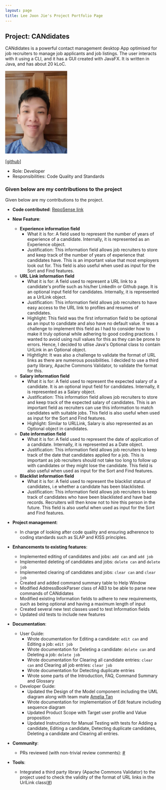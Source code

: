 ```yaml
---
layout: page
title: Lee Joon Jie's Project Portfolio Page
---
```


## Project: CANdidates

CANdidates is a powerful contact management desktop App optimised for job recruiters to manage job applicants and job listings.
The user interacts with it using a CLI, and it has a GUI created with JavaFX. It is written in Java, and has about 20 kLoC.

<img src="/docs/images/breadpeanutbutter.png" width="200px">

[[github](http://github.com/BreadPeanutButter)]

* Role: Developer
* Responsibilities: Code Quality and Standards

### Given below are my contributions to the project

Given below are my contributions to the project.

* **Code contributed**: [RepoSense link](https://nus-cs2103-ay2021s1.github.io/tp-dashboard/#breakdown=true&search=breadpeanutbutter&sort=groupTitle&sortWithin=title&since=2020-08-14&timeframe=commit&mergegroup=&groupSelect=groupByRepos&checkedFileTypes=docs~functional-code~test-code~other&tabOpen=false)

* **New Feature**: 
  * **Experience information field**
    * What it is for: A field used to represent the number of years of experience of a candidate. Internally, it is represented as an Experience object.
    * Justification: This information field allows job recruiters to store and keep track of the number of years of experience that candidates have.
      This is an important value that most employers look out for. This field is also useful when used as input for the Sort and Find features. 
   * **URL Link information field**
     * What it is for: A field used to represent a URL link to a candidate's profile such as his/her LinkedIn or Github page. 
       It is an optional input field for candidates. Internally, it is represented as a UrlLink object.
     * Justification: This information field allows job recruiters to have easy access to the URL link to profiles and resumes of candidates. 
     * Highlight: This field was the first information field to be optional as an input to candidate and also have no default value. It was a challenge to
       implement this field as I had to consider how to make it truly optional while adhering to good coding practices. I wanted to avoid using
       null values for this as they can be prone to errors. Hence, I decided to utlise Java's Optional class to contain UrlLink in an Optional object. 
     * Hightlight: It was also a challenge to validate the format of URL links as there are numerous possibilities. I decided to use a third party library, 
       Apache Commons Validator, to validate the format for this.
   * **Salary information field**    
     * What it is for: A field used to represent the expected salary of a candidate. It is an optional input field for candidates. 
       Internally, it is represented as a Salary object.
     * Justification:  This information field allows job recruiters to store and keep track of the expected salary of candidates. This is an important field
       as recruiters can use this information to match candidates with suitable jobs. This field is also useful when used as input for the Sort and Find features.
     * Highlight: Similar to URLLink, Salary is also represented as an Optional object in candidates.
   * **Date information field**
     * What it is for: A field used to represent the date of application of a candidate. Internally, it is represented as a Date object.
     * Justification: This information field allows job recruiters to keep track of the date that candidates applied for a job. This is important as 
       job recruiters should not take too long to follow up with candidates or they might lose the candidate. 
       This field is also useful when used as input for the Sort and Find features.
   * **Blacklist information field**
      * What it is for: A field used to represent the blacklist status of candidates, i.e whether a candidate has been blacklisted.
      * Justification: This information field allows job recruiters to keep track of candidates who have been blacklisted and have bad records. 
        Recruiters will then know not to hire this person in the future. This field is also useful when used as input for the Sort and Find features.

* **Project management**: 
  * In charge of looking after code quality and ensuring adherence to coding standards such as SLAP and KISS principles.

* **Enhancements to existing features**: 
  * Implemented editing of candidates and jobs: `add can` and `add job`
  * Implemented deleting of candidates and jobs: `delete can` and `delete job`
  * Implemented clearing of candidates and jobs: `clear can` and `clear job`
  * Created and added command summary table to Help Window
  * Modified AddressBookParser class of AB3 to be able to parse new commands of CANdidates
  * Modified existing Information fields to adhere to new requirements, such as being optional and having a maximum length of input
  * Created several new test classes used to test Information fields
  * Updated old tests to include new features

* **Documentation**:
  * User Guide:
    * Wrote documentation for Editing a candidate: `edit can` and Editing a job: `edit job`
    * Wrote documentation for Deleting a candidate: `delete can` and Deleting a job: `delete job`
    * Wrote documentation for Clearing all candidate entries: `clear can` and Clearing all job entries: `clear job`
    * Wrote documentation for Detecting duplicate entries
    * Wrote some parts of the Introduction, FAQ, Command Summary and Glossary
  * Developer Guide:
    * Updated the Design of the Model component including the UML diagram along with team mate [Amelia Tan](ameliatjy.md)
    * Wrote documentation for implementation of Edit feature including sequence diagram
    * Updated Product Scope with Target user profile and Value proposition
    * Updated Instructions for Manual Testing with tests for Adding a candidate, 
      Editing a candidate, Detecting duplicate candidates, Deleting a candidate and Clearing all entries.

* **Community**: 
  * PRs reviewed (with non-trivial review comments): [\#]()

* **Tools**: 
  * Integrated a third party library (Apache Commons Validator) to the project used to 
    check the validity of the format of URL links in the UrlLink class([\#]())


